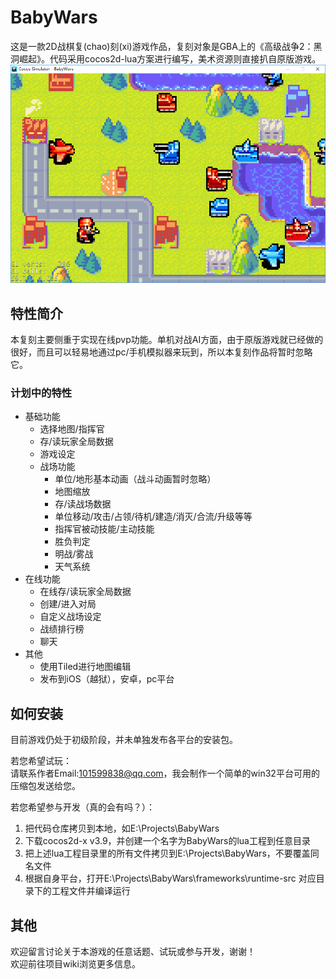 # BabyWars
这是一款2D战棋复(chao)刻(xi)游戏作品，复刻对象是GBA上的《高级战争2：黑洞崛起》。代码采用cocos2d-lua方案进行编写，美术资源则直接扒自原版游戏。
![Screenshot](https://github.com/Babygogogo/BabyWars/raw/master/external/Screenshots/screenshot.PNG)

## 特性简介
本复刻主要侧重于实现在线pvp功能。单机对战AI方面，由于原版游戏就已经做的很好，而且可以轻易地通过pc/手机模拟器来玩到，所以本复刻作品将暂时忽略它。

### 计划中的特性
- 基础功能
  - 选择地图/指挥官
  - 存/读玩家全局数据
  - 游戏设定
  - 战场功能
    - 单位/地形基本动画（战斗动画暂时忽略）
    - 地图缩放
    - 存/读战场数据
    - 单位移动/攻击/占领/待机/建造/消灭/合流/升级等等
    - 指挥官被动技能/主动技能
    - 胜负判定
    - 明战/雾战
    - 天气系统
- 在线功能
  - 在线存/读玩家全局数据
  - 创建/进入对局
  - 自定义战场设定
  - 战绩排行榜
  - 聊天
- 其他
  - 使用Tiled进行地图编辑
  - 发布到iOS（越狱），安卓，pc平台

## 如何安装
目前游戏仍处于初级阶段，并未单独发布各平台的安装包。  

若您希望试玩：  
请联系作者Email:101599838@qq.com，我会制作一个简单的win32平台可用的压缩包发送给您。

若您希望参与开发（真的会有吗？）：  
1. 把代码仓库拷贝到本地，如E:\Projects\BabyWars  
2. 下载cocos2d-x v3.9，并创建一个名字为BabyWars的lua工程到任意目录  
3. 把上述lua工程目录里的所有文件拷贝到E:\Projects\BabyWars，不要覆盖同名文件  
4. 根据自身平台，打开E:\Projects\BabyWars\frameworks\runtime-src 对应目录下的工程文件并编译运行  

## 其他
欢迎留言讨论关于本游戏的任意话题、试玩或参与开发，谢谢！  
欢迎前往项目wiki浏览更多信息。